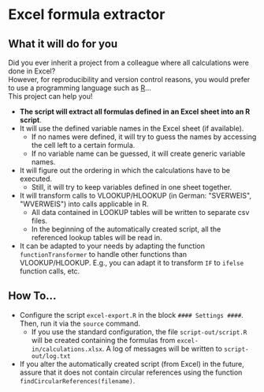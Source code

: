 # Excel formula extractor

## What it will do for you
Did you ever inherit a project from a colleague where all calculations were done in Excel?  
However, for reproducibility and version control reasons, you would prefer to use a programming language such as [R](https://www.r-project.org/)...  
This project can help you!

* **The script will extract all formulas defined in an Excel sheet into an R script**.
* It will use the defined variable names in the Excel sheet (if available).
  * If no names were defined, it will try to guess the names by accessing the cell left to a certain formula.
  * If no variable name can be guessed, it will create generic variable names.
* It will figure out the ordering in which the calculations have to be executed.
  * Still, it will try to keep variables defined in one sheet together.
* It will transform calls to VLOOKUP/HLOOKUP (in German: "SVERWEIS", "WVERWEIS") into calls applicable in R.
  * All data contained in LOOKUP tables will be written to separate csv files.
  * In the beginning of the automatically created script, all the referenced lookup tables will be read in.
* It can be adapted to your needs by adapting the function `functionTransformer` to handle other functions than VLOOKUP/HLOOKUP. E.g., you can adapt it to transform `IF` to `ifelse` function calls, etc.

## How To...
* Configure the script `excel-export.R` in the block `#### Settings ####`. Then, run it via the `source` command.
  * If you use the standard configuration, the file `script-out/script.R` will be created containing the formulas from `excel-in/calculations.xlsx`. A log of messages will be written to `script-out/log.txt`
* If you alter the automatically created script (from Excel) in the future, assure that it does not contain circular references using the function `findCircularReferences(filename)`.
